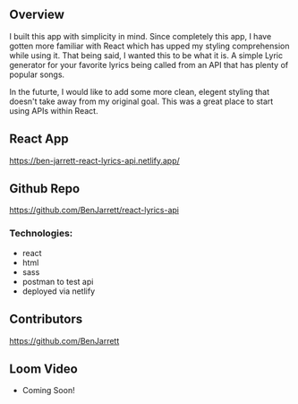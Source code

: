 ## Overview
I built this app with simplicity in mind. Since completely this app, I have gotten more familiar with React which has upped my styling comprehension while using it. 
That being said, I wanted this to be what it is. A simple Lyric generator for your favorite lyrics being called from an API that has plenty of popular songs. 

In the futurte, I would like to add some more clean, elegent styling that doesn't take away from my original goal. 
This was a great place to start using APIs within React. 

## React App
https://ben-jarrett-react-lyrics-api.netlify.app/

## Github Repo
https://github.com/BenJarrett/react-lyrics-api

### Technologies:
- react
- html
- sass
- postman to test api
- deployed via netlify

## Contributors
https://github.com/BenJarrett

## Loom Video
- Coming Soon!
